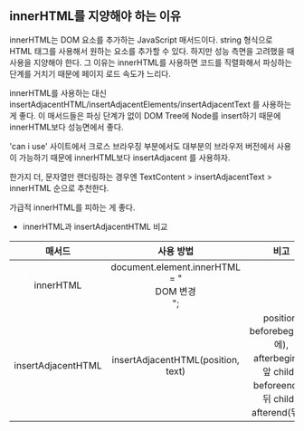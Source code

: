 ## innerHTML를 지양해야 하는 이유

innerHTML는 DOM 요소를 추가하는 JavaScript 매서드이다. string 형식으로 HTML 태그를 사용해서 원하는 요소를 추가할 수 있다. 하지만 성능 측면을 고려했을 때 사용을 지양해야 한다. 그 이유는 innerHTML를 사용하면 코드를 직렬화해서 파싱하는 단계를 거치기 때문에 페이지 로드 속도가 느리다.

innerHTML를 사용하는 대신 insertAdjacentHTML/insertAdjacentElements/insertAdjacentText 를 사용하는 게 좋다. 이 매서드들은 파싱 단계가 없이 DOM Tree에 Node를 insert하기 때문에 innerHTML보다 성능면에서 좋다.

'can i use' 사이트에서 크로스 브라우징 부분에서도 대부분의 브라우저 버전에서 사용이 가능하기 때문에 innerHTML보다 insertAdjacent 를 사용하자.

한가지 더, 문자열만 랜더링하는 경우엔 TextContent > insertAdjacentText > innerHTML 순으로 추천한다.

가급적 innerHTML를 피하는 게 좋다.

- innerHTML과 insertAdjacentHTML 비교

|       매서드       |                      사용 방법                      |                                            비고                                            |
| :----------------: | :-------------------------------------------------: | :----------------------------------------------------------------------------------------: |
|     innerHTML      | document.element.innerHTML = "<div>DOM 변경</div>"; |                                                                                            |
| insertAdjacentHTML |         insertAdjacentHTML(position, text)          | position: beforebegin(앞에), afterbegin(맨앞 child), beforeend(맨뒤 child), afterend(뒤에) |
